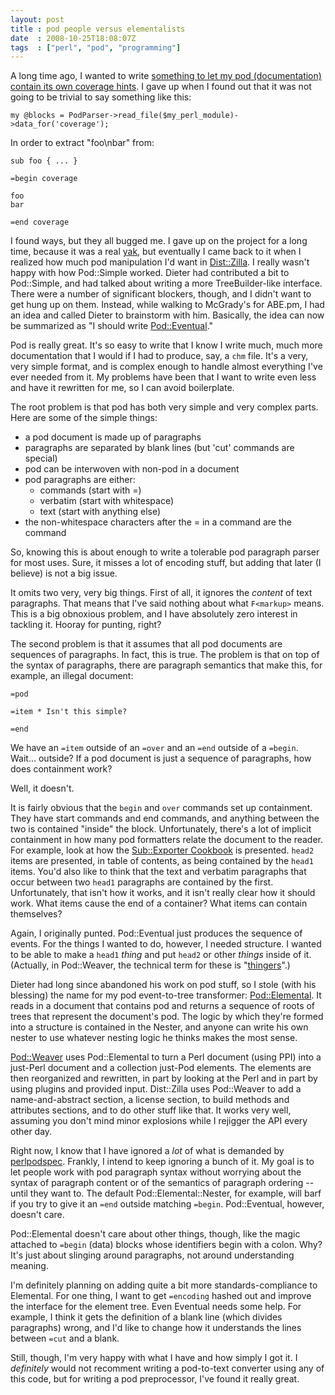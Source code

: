 ```yaml
---
layout: post
title : pod people versus elementalists
date  : 2008-10-25T18:08:07Z
tags  : ["perl", "pod", "programming"]
---
```

A long time ago, I wanted to write [something to let my pod (documentation)
contain its own coverage
hints](http://search.cpan.org/dist/Pod-Coverage-TrustPod/).  I gave up when I
found out that it was not going to be trivial to say something like this:

    my @blocks = PodParser->read_file($my_perl_module)->data_for('coverage');

In order to extract "foo\nbar" from:

    sub foo { ... }

    =begin coverage

    foo
    bar

    =end coverage

I found ways, but they all bugged me.  I gave up on the project for a long
time, because it was a real
[yak](http://www.szabgab.com/blog/2008/10/1224765950.html), but eventually I
came back to it when I realized how much pod manipulation I'd want in
[Dist::Zilla](http://search.cpan.org/dist/Dist-Zilla/).  I really wasn't happy
with how Pod::Simple worked.  Dieter had contributed a bit to Pod::Simple, and
had talked about writing a more TreeBuilder-like interface.  There were a
number of significant blockers, though, and I didn't want to get hung up on
them.  Instead, while walking to McGrady's for ABE.pm, I had an idea and called
Dieter to brainstorm with him.  Basically, the idea can now be summarized as "I
should write [Pod::Eventual](http://search.cpan.org/dist/)."

Pod is really great.  It's so easy to write that I know I write much, much more
documentation that I would if I had to produce, say, a `chm` file.  It's a
very, very simple format, and is complex enough to handle almost everything
I've ever needed from it.  My problems have been that I want to write even less
and have it rewritten for me, so I can avoid boilerplate.

The root problem is that pod has both very simple and very complex parts.
Here are some of the simple things:

* a pod document is made up of paragraphs
* paragraphs are separated by blank lines (but 'cut' commands are special)
* pod can be interwoven with non-pod in a document
* pod paragraphs are either:
    * commands (start with =) 
    * verbatim (start with whitespace)
    * text (start with anything else)
* the non-whitespace characters after the = in a command are the command

So, knowing this is about enough to write a tolerable pod paragraph parser for
most uses.  Sure, it misses a lot of encoding stuff, but adding that later (I
believe) is not a big issue.

It omits two very, very big things.  First of all, it ignores the *content* of
text paragraphs.  That means that I've said nothing about what `F<markup>`
means.  This is a big obnoxious problem, and I have absolutely zero interest in
tackling it.  Hooray for punting, right?

The second problem is that it assumes that all pod documents are sequences of
paragraphs.  In fact, this is true.  The problem is that on top of the
syntax of paragraphs, there are paragraph semantics that make this, for
example, an illegal document:

    =pod

    =item * Isn't this simple?

    =end

We have an `=item` outside of an `=over` and an `=end` outside of a `=begin`.
Wait... outside?  If a pod document is just a sequence of paragraphs, how does
containment work?

Well, it doesn't.

It is fairly obvious that the `begin` and `over` commands set up containment.
They have start commands and end commands, and anything between the two is
contained "inside" the block.  Unfortunately, there's a lot of implicit
containment in how many pod formatters relate the document to the reader.  For
example, look at how the [Sub::Exporter
Cookbook](http://search.cpan.org/dist/Sub-Exporter/lib/Sub/Exporter/Cookbook.pod)
is presented.  `head2` items are presented, in table of contents, as being
contained by the `head1` items.  You'd also like to think that the text and
verbatim paragraphs that occur between two `head1` paragraphs are contained by
the first.  Unfortunately, that isn't how it works, and it isn't really clear
how it should work.  What items cause the end of a container?  What items can
contain themselves?

Again, I originally punted.  Pod::Eventual just produces the sequence of
events.  For the things I wanted to do, however, I needed structure.  I wanted
to be able to make a `head1` *thing* and put `head2` or other *things* inside
of it.  (Actually, in Pod::Weaver, the technical term for these is
"[thingers](http://search.cpan.org/dist/Pod-Weaver/lib/Pod/Weaver/Weaver/Thingers.pm)".)

Dieter had long since abandoned his work on pod stuff, so I stole (with his
blessing) the name for my pod event-to-tree transformer:
[Pod::Elemental](http://search.cpan.org/dist/Pod-Elemental/).  It reads in a
document that contains pod and returns a sequence of roots of trees that
represent the document's pod.  The logic by which they're formed into a
structure is contained in the Nester, and anyone can write his own nester to
use whatever nesting logic he thinks makes the most sense.

[Pod::Weaver](http://search.cpan.org/dist/Pod-Weaver/) uses Pod::Elemental to
turn a Perl document (using PPI) into a just-Perl document and a collection
just-Pod elements.  The elements are then reorganized and rewritten, in part by
looking at the Perl and in part by using plugins and provided input.
Dist::Zilla uses Pod::Weaver to add a name-and-abstract section, a license
section, to build methods and attributes sections, and to do other stuff like
that.  It works very well, assuming you don't mind minor explosions while I
rejigger the API every other day.

Right now, I know that I have ignored a *lot* of what is demanded by
[perlpodspec](http://perldoc.perl.org/perlpodspec.html).  Frankly, I intend to
keep ignoring a bunch of it.  My goal is to let people work with pod paragraph
syntax without worrying about the syntax of paragraph content or of the
semantics of paragraph ordering -- until they want to.  The default
Pod::Elemental::Nester, for example, will barf if you try to give it an `=end`
outside matching `=begin`.  Pod::Eventual, however, doesn't care.

Pod::Elemental doesn't care about other things, though, like the magic attached
to `=begin` (data) blocks whose identifiers begin with a colon.  Why?  It's
just about slinging around paragraphs, not around understanding meaning.

I'm definitely planning on adding quite a bit more standards-compliance to
Elemental.  For one thing, I want to get `=encoding` hashed out and improve the
interface for the element tree.  Even Eventual needs some help.  For example, I
think it gets the definition of a blank line (which divides paragraphs) wrong,
and I'd like to change how it understands the lines between `=cut` and a blank.

Still, though, I'm very happy with what I have and how simply I got it.  I
*definitely* would not recomment writing a pod-to-text converter using any of
this code, but for writing a pod preprocessor, I've found it really great.

